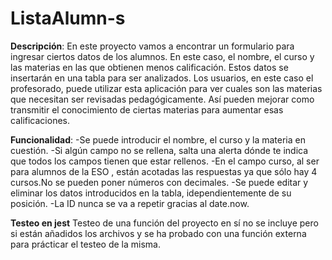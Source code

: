 # ListaAlumn-s



**Descripción**:
En este proyecto vamos a encontrar un formulario para ingresar ciertos datos de los alumnos. En este caso, el nombre, el curso y las materias en las que obtienen menos calificación. Estos datos se insertarán en una tabla para ser analizados.
Los usuarios, en este caso el profesorado, puede utilizar esta aplicación para ver cuales son las materias que necesitan ser revisadas pedagógicamente. Así pueden mejorar como transmitir el conocimiento de ciertas materias para aumentar esas calificaciones.

**Funcionalidad**:
-Se puede introducir el nombre, el curso y la materia en cuestión.
-Si algún campo no se rellena, salta una alerta dónde te indica que todos los campos tienen que estar rellenos.
-En el campo curso, al ser para alumnos de la ESO , están acotadas las respuestas ya que sólo hay 4 cursos.No se pueden poner números con decimales.
-Se puede editar y eliminar los datos introducidos en la tabla, idependientemente de su posición.
-La ID nunca se va a repetir gracias al date.now.

**Testeo en jest**
Testeo de una función del proyecto en sí no se incluye pero si están añadidos los archivos y se ha probado con una función externa para prácticar el testeo de la misma.